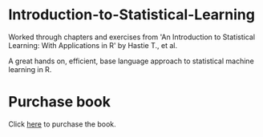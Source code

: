 # Introduction-to-Statistical-Learning
Worked through chapters and exercises from 'An Introduction to Statistical Learning: With Applications in R' by Hastie T., et al.

A great hands on, efficient, base language approach to statistical machine learning in R.

# Purchase book
Click [here](https://link.springer.com/book/10.1007/978-1-4614-7138-7) to purchase the book.